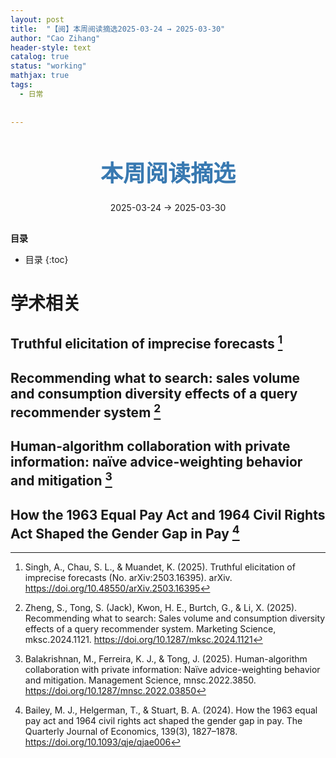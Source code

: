 ```yaml
---
layout: post
title:  "【阅】本周阅读摘选2025-03-24 → 2025-03-30"
author: "Cao Zihang"
header-style: text
catalog: true
status: "working"
mathjax: true
tags:
  - 日常
  
  
---
```

<center style="margin-bottom: 20px; margin-top: 50px"><font color="#3879B1" style="line-height: 1.4;font-weight: 700;font-size: 36px;box-sizing: border-box; ">本周阅读摘选</font></center>


<center style=" margin-bottom: 30px;">2025-03-24 → 2025-03-30</center>

<font style="font-weight: bold;">目录</font>

* 目录
{:toc}


# 学术相关

## Truthful elicitation of imprecise forecasts [^1]

## Recommending what to search: sales volume and consumption diversity effects of a query recommender system [^2]

## Human-algorithm collaboration with private information: naïve advice-weighting behavior and mitigation [^3]

## How the 1963 Equal Pay Act and 1964 Civil Rights Act Shaped the Gender Gap in Pay [^4]

[^1]: Singh, A., Chau, S. L., & Muandet, K. (2025). Truthful elicitation of imprecise forecasts (No. arXiv:2503.16395). arXiv. https://doi.org/10.48550/arXiv.2503.16395

[^2]: Zheng, S., Tong, S. (Jack), Kwon, H. E., Burtch, G., & Li, X. (2025). Recommending what to search: Sales volume and consumption diversity effects of a query recommender system. Marketing Science, mksc.2024.1121. https://doi.org/10.1287/mksc.2024.1121

[^3]: Balakrishnan, M., Ferreira, K. J., & Tong, J. (2025). Human-algorithm collaboration with private information: Naïve advice-weighting behavior and mitigation. Management Science, mnsc.2022.3850. https://doi.org/10.1287/mnsc.2022.03850

[^4]: Bailey, M. J., Helgerman, T., & Stuart, B. A. (2024). How the 1963 equal pay act and 1964 civil rights act shaped the gender gap in pay. The Quarterly Journal of Economics, 139(3), 1827–1878. https://doi.org/10.1093/qje/qjae006

